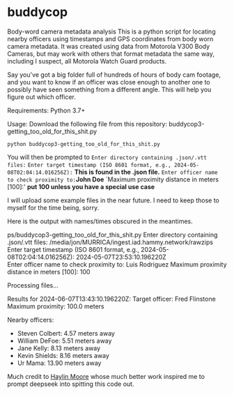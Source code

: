 # buddycop
Body-word camera metadata analysis 
This is a python script for locating nearby officers using timestamps and GPS coordinates from body worn camera metadata.  It was created using data from Motorola V300 Body Cameras, but may work with others that format metadata the same way, including I suspect, all Motorola Watch Guard products. 

Say you've got a big folder full of hundreds of hours of body cam footage, and you want to know if an officer was close enough to another one to possibly have seen something from a different angle. This will help you figure out which officer. 

Requirements: 
Python 3.7+

Usage:
Download the following file from this repository: buddycop3-getting_too_old_for_this_shit.py

`python buddycop3-getting_too_old_for_this_shit.py`

You will then be prompted to 
`Enter directory containing .json/.vtt files:`
`Enter target timestamp (ISO 8601 format, e.g., 2024-05-08T02:04:14.016256Z):` **This is found in the .json file.** 
`Enter officer name to check proximity to:`**John Doe**
`Maximum proximity distance in meters [100]:' **put 100 unless you have a special use case**


I will upload some example files in the near future. I need to keep those to myself for the time being, sorry. 


Here is the output with names/times obscured in the meantimes. 

ps/buddycop3-getting_too_old_for_this_shit.py
Enter directory containing .json/.vtt files: /media/jon/MURRICA/ingest.iad.hammy.network/rawzips
Enter target timestamp (ISO 8601 format, e.g., 2024-05-08T02:04:14.016256Z): 2024-05-07T23:53:10.196220Z        
Enter officer name to check proximity to: Luis Rodriguez 
Maximum proximity distance in meters [100]: 100

Processing files...

Results for 2024-06-07T13:43:10.196220Z:
Target officer: Fred Flinstone
Maximum proximity: 100.0 meters

Nearby officers:
 - Steven Colbert: 4.57 meters away
 - William DeFoe: 5.51 meters away
 - Jane Kelly: 8.13 meters away
 - Kevin Shields: 8.16 meters away
 - Ur Mama: 13.90 meters away

Much credit to [Haylin Moore](https://github.com/haylinmoore) whose much better work inspired me to prompt deepseek into spitting this code out.  
